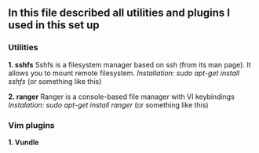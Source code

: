 ## In this file described all utilities and plugins I used in this set up
### Utilities
**1. sshfs**
Sshfs is a filesystem manager based on ssh (from its man page).
It allows you to mount remote filesystem.
_Installation: sudo apt-get install sshfs_ (or something like this)

**2. ranger**
Ranger is a console-based file manager with VI keybindings
_Instalation: sudo apt-get install ranger_ (or something like this)

### Vim plugins
**1. Vundle**

